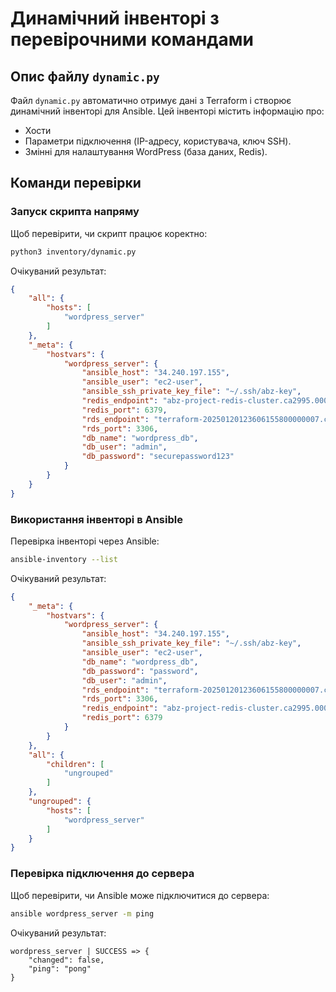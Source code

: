 # Динамічний інвенторі з перевірочними командами

## Опис файлу `dynamic.py`

Файл `dynamic.py` автоматично отримує дані з Terraform і створює динамічний інвенторі для Ansible. Цей інвенторі містить інформацію про:
- Хости
- Параметри підключення (IP-адресу, користувача, ключ SSH).
- Змінні для налаштування WordPress (база даних, Redis).

## Команди перевірки

### Запуск скрипта напряму

Щоб перевірити, чи скрипт працює коректно:

```bash
python3 inventory/dynamic.py
```

Очікуваний результат:
```json
{
    "all": {
        "hosts": [
            "wordpress_server"
        ]
    },
    "_meta": {
        "hostvars": {
            "wordpress_server": {
                "ansible_host": "34.240.197.155",
                "ansible_user": "ec2-user",
                "ansible_ssh_private_key_file": "~/.ssh/abz-key",
                "redis_endpoint": "abz-project-redis-cluster.ca2995.0001.euw1.cache.amazonaws.com",
                "redis_port": 6379,
                "rds_endpoint": "terraform-20250120123606155800000007.c5sumg0cgft0.eu-west-1.rds.amazonaws.com",
                "rds_port": 3306,
                "db_name": "wordpress_db",
                "db_user": "admin",
                "db_password": "securepassword123"
            }
        }
    }
}

```

### Використання інвенторі в Ansible

Перевірка інвенторі через Ansible:

```bash
ansible-inventory --list
```

Очікуваний результат:
```json
{
    "_meta": {
        "hostvars": {
            "wordpress_server": {
                "ansible_host": "34.240.197.155",
                "ansible_ssh_private_key_file": "~/.ssh/abz-key",
                "ansible_user": "ec2-user",
                "db_name": "wordpress_db",
                "db_password": "password",
                "db_user": "admin",
                "rds_endpoint": "terraform-20250120123606155800000007.c5sumg0cgft0.eu-west-1.rds.amazonaws.com",
                "rds_port": 3306,
                "redis_endpoint": "abz-project-redis-cluster.ca2995.0001.euw1.cache.amazonaws.com",
                "redis_port": 6379
            }
        }
    },
    "all": {
        "children": [
            "ungrouped"
        ]
    },
    "ungrouped": {
        "hosts": [
            "wordpress_server"
        ]
    }
}

```

### Перевірка підключення до сервера

Щоб перевірити, чи Ansible може підключитися до сервера:

```bash
ansible wordpress_server -m ping
```

Очікуваний результат:
```text
wordpress_server | SUCCESS => {
    "changed": false,
    "ping": "pong"
}
```